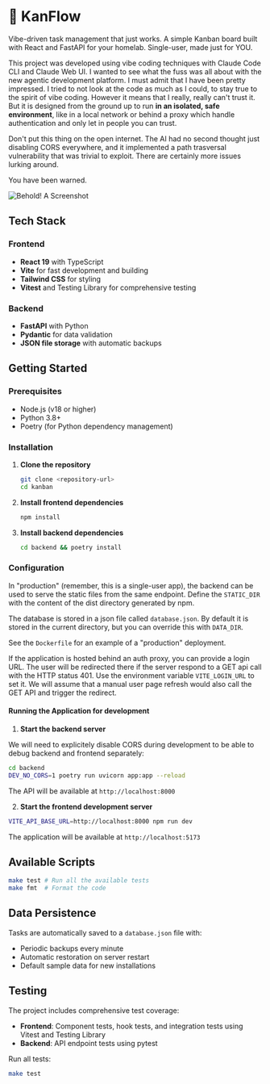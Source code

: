 # 🚀 KanFlow

Vibe-driven task management that just works. A simple Kanban board built with React and FastAPI for your homelab. Single-user, made just for YOU.

This project was developed using vibe coding techniques with Claude Code CLI and Claude Web UI. I wanted to see what the fuss was all about with
the new agentic development platform. I must admit that I have been pretty impressed. I tried to not look at the code as much as I could, to
stay true to the spirit of vibe coding. However it means that I really, really can't trust it. But it is designed from the ground up to run
**in an isolated, safe environment**, like in a local network or behind a proxy which handle authentication and only let in people you can trust.

Don't put this thing on the open internet. The AI had no second thought just disabling CORS everywhere, and it implemented a path trasversal
vulnerability that was trivial to exploit. There are certainly more issues lurking around.

You have been warned.

![Behold! A Screenshot](screenshot.png)

## Tech Stack

### Frontend

- **React 19** with TypeScript
- **Vite** for fast development and building
- **Tailwind CSS** for styling
- **Vitest** and Testing Library for comprehensive testing

### Backend

- **FastAPI** with Python
- **Pydantic** for data validation
- **JSON file storage** with automatic backups

## Getting Started

### Prerequisites

- Node.js (v18 or higher)
- Python 3.8+
- Poetry (for Python dependency management)

### Installation

1. **Clone the repository**

   ```bash
   git clone <repository-url>
   cd kanban
   ```

2. **Install frontend dependencies**

   ```bash
   npm install
   ```

3. **Install backend dependencies**
   ```bash
   cd backend && poetry install
   ```

### Configuration

In "production" (remember, this is a single-user app), the backend can be used to serve the static files from the same endpoint.
Define the `STATIC_DIR` with the content of the dist directory generated by npm.

The database is stored in a json file called `database.json`. By default it is stored in the current directory, but you can override this with `DATA_DIR`.

See the `Dockerfile` for an example of a "production" deployment.

If the application is hosted behind an auth proxy, you can provide a login URL. The user will be redirected there if the server respond
to a GET api call with the HTTP status 401. Use the environment variable `VITE_LOGIN_URL` to set it. We will assume that a manual user page
refresh would also call the GET API and trigger the redirect.

#### Running the Application for development

1. **Start the backend server**

We will need to explicitely disable CORS during development to be able to debug backend and frontend separately:

```bash
cd backend
DEV_NO_CORS=1 poetry run uvicorn app:app --reload
```

The API will be available at `http://localhost:8000`

2. **Start the frontend development server**

```bash
VITE_API_BASE_URL=http://localhost:8000 npm run dev
```

The application will be available at `http://localhost:5173`

## Available Scripts

```bash
make test # Run all the available tests
make fmt  # Format the code
```

## Data Persistence

Tasks are automatically saved to a `database.json` file with:

- Periodic backups every minute
- Automatic restoration on server restart
- Default sample data for new installations

## Testing

The project includes comprehensive test coverage:

- **Frontend**: Component tests, hook tests, and integration tests using Vitest and Testing Library
- **Backend**: API endpoint tests using pytest

Run all tests:

```bash
make test
```
